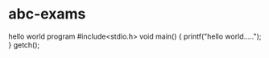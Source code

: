 # abc-exams
hello world program
#include<stdio.h>
void main()
{
printf("hello world.....");
}
getch();
